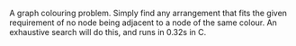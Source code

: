 A graph colouring problem. Simply find any arrangement that fits the given requirement of no node being adjacent to a node of the same colour. An exhaustive search will do this, and runs in 0.32s in C.
